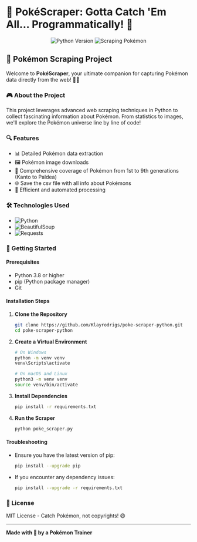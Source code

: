 # 🌟 PokéScraper: Gotta Catch 'Em All... Programmatically! 🐾

<div align="center">
  <img src="https://img.shields.io/badge/Python-3.8%2B-blue?style=for-the-badge&logo=python" alt="Python Version">
  <img src="https://img.shields.io/badge/Web%20Scraping-Pokémon-red?style=for-the-badge&logo=pokeball" alt="Scraping Pokémon">
</div>

## 🚀 Pokémon Scraping Project

Welcome to **PokéScraper**, your ultimate companion for capturing Pokémon data directly from the web! 🌈✨

### 🎮 About the Project

This project leverages advanced web scraping techniques in Python to collect fascinating information about Pokémon. From statistics to images, we'll explore the Pokémon universe line by line of code! 

### 🔍 Features

- 📊 Detailed Pokémon data extraction
- 🖼️ Pokémon image downloads
- 🌈 Comprehensive coverage of Pokémon from 1st to 9th generations (Kanto to Paldea)
- 🌐 Save the csv file with all info about Pokémons
- 🤖 Efficient and automated processing

### 🛠️ Technologies Used

- ![Python](https://img.shields.io/badge/-Python-black?style=flat-square&logo=python)
- ![BeautifulSoup](https://img.shields.io/badge/-BeautifulSoup-green?style=flat-square)
- ![Requests](https://img.shields.io/badge/-Requests-blue?style=flat-square)

### 🚀 Getting Started

#### Prerequisites

- Python 3.8 or higher
- pip (Python package manager)
- Git

#### Installation Steps

1. **Clone the Repository**
   ```bash
   git clone https://github.com/Klayrodrigs/poke-scraper-python.git
   cd poke-scraper-python
   ```

2. **Create a Virtual Environment**
   ```bash
   # On Windows
   python -m venv venv
   venv\Scripts\activate

   # On macOS and Linux
   python3 -m venv venv
   source venv/bin/activate
   ```

3. **Install Dependencies**
   ```bash
   pip install -r requirements.txt
   ```

4. **Run the Scraper**
   ```bash
   python poke_scraper.py
   ```

#### Troubleshooting

- Ensure you have the latest version of pip:
  ```bash
  pip install --upgrade pip
  ```

- If you encounter any dependency issues:
  ```bash
  pip install --upgrade -r requirements.txt
  ```

### 📜 License

MIT License - Catch Pokémon, not copyrights! 😄

---

**Made with 💖 by a Pokémon Trainer**
